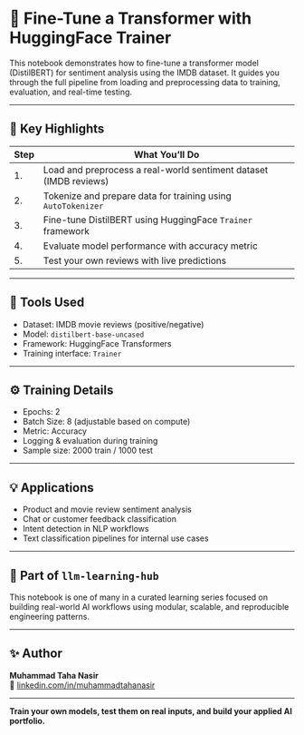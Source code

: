 # 🧠 Fine-Tune a Transformer with HuggingFace Trainer

This notebook demonstrates how to fine-tune a transformer model (DistilBERT) for sentiment analysis using the IMDB dataset. It guides you through the full pipeline from loading and preprocessing data to training, evaluation, and real-time testing.

---

## 📌 Key Highlights
| Step | What You’ll Do |
|------|-----------------|
| 1. | Load and preprocess a real-world sentiment dataset (IMDB reviews) |
| 2. | Tokenize and prepare data for training using `AutoTokenizer` |
| 3. | Fine-tune DistilBERT using HuggingFace `Trainer` framework |
| 4. | Evaluate model performance with accuracy metric |
| 5. | Test your own reviews with live predictions |

---

## 🧰 Tools Used
- Dataset: IMDB movie reviews (positive/negative)
- Model: `distilbert-base-uncased`
- Framework: HuggingFace Transformers
- Training interface: `Trainer`

---

## ⚙️ Training Details
- Epochs: 2
- Batch Size: 8 (adjustable based on compute)
- Metric: Accuracy
- Logging & evaluation during training
- Sample size: 2000 train / 1000 test

---

## 💡 Applications
- Product and movie review sentiment analysis
- Chat or customer feedback classification
- Intent detection in NLP workflows
- Text classification pipelines for internal use cases

---

## 🧠 Part of `llm-learning-hub`
This notebook is one of many in a curated learning series focused on building real-world AI workflows using modular, scalable, and reproducible engineering patterns.

---

## ✨ Author
**Muhammad Taha Nasir**  
🔗 [linkedin.com/in/muhammadtahanasir](https://linkedin.com/in/muhammadtahanasir)

---

**Train your own models, test them on real inputs, and build your applied AI portfolio.**
